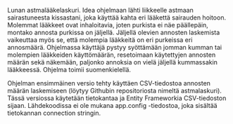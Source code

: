Lunan astmalääkelaskuri. Idea ohjelmaan lähti liikkeelle astmaan sairastuneesta kissastani, joka käyttää kahta eri lääkettä sairauden hoitoon.
Molemmat lääkkeet ovat inhaloitavia, joten purkista ei näe päällepäin, montako annosta purkissa on jäljellä. Jäljellä olevien annosten laskemista
vaikeuttaa myös se, että molempia lääkkeitä on eri purkeissa eri annosmäärä. Ohjelmassa käyttäjä pystyy syöttämään jomman kumman tai molempien lääkkeiden käyttömäärän, resetoimaan käytettyjen annosten määrän sekä näkemään, paljonko annoksia on vielä jäljellä kummassakin lääkkeessä. Ohjelma toimii suomenkielellä.

Ohjelman ensimmäinen versio tehty käyttäen CSV-tiedostoa annosten määrän laskemiseen (löytyy Githubin repositoriosta nimeltä astmalaskuri). Tässä versiossa käytetään tietokantaa ja Entity Frameworkia CSV-tiedoston sijaan. Lähdekoodissa ei ole mukana app.config -tiedostoa, joka sisältää tietokannan connection stringin.
